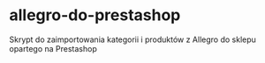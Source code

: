 # allegro-do-prestashop
Skrypt do zaimportowania kategorii i produktów z Allegro do sklepu opartego na Prestashop
